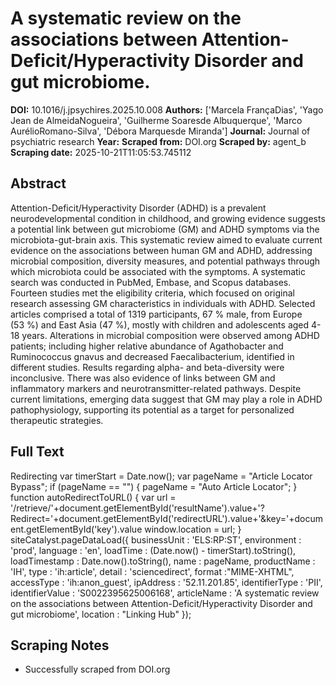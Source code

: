 # A systematic review on the associations between Attention-Deficit/Hyperactivity Disorder and gut microbiome.

**DOI:** 10.1016/j.jpsychires.2025.10.008
**Authors:** ['Marcela FrançaDias', 'Yago Jean de AlmeidaNogueira', 'Guilherme Soaresde Albuquerque', 'Marco AurélioRomano-Silva', 'Débora Marquesde Miranda']
**Journal:** Journal of psychiatric research
**Year:** 
**Scraped from:** DOI.org
**Scraped by:** agent_b
**Scraping date:** 2025-10-21T11:05:53.745112

## Abstract

Attention-Deficit/Hyperactivity Disorder (ADHD) is a prevalent neurodevelopmental condition in childhood, and growing evidence suggests a potential link between gut microbiome (GM) and ADHD symptoms via the microbiota-gut-brain axis. This systematic review aimed to evaluate current evidence on the associations between human GM and ADHD, addressing microbial composition, diversity measures, and potential pathways through which microbiota could be associated with the symptoms. A systematic search was conducted in PubMed, Embase, and Scopus databases. Fourteen studies met the eligibility criteria, which focused on original research assessing GM characteristics in individuals with ADHD. Selected articles comprised a total of 1319 participants, 67 % male, from Europe (53 %) and East Asia (47 %), mostly with children and adolescents aged 4-18 years. Alterations in microbial composition were observed among ADHD patients; including higher relative abundance of Agathobacter and Ruminococcus gnavus and decreased Faecalibacterium, identified in different studies. Results regarding alpha- and beta-diversity were inconclusive. There was also evidence of links between GM and inflammatory markers and neurotransmitter-related pathways. Despite current limitations, emerging data suggest that GM may play a role in ADHD pathophysiology, supporting its potential as a target for personalized therapeutic strategies.

## Full Text

Redirecting var timerStart = Date.now(); var pageName = "Article Locator Bypass"; if (pageName == "") { pageName = "Auto Article Locator"; } function autoRedirectToURL() { var url = '/retrieve/'+document.getElementById('resultName').value+'?Redirect='+document.getElementById('redirectURL').value+'&key='+document.getElementById('key').value window.location = url; } siteCatalyst.pageDataLoad({ businessUnit : 'ELS:RP:ST', environment : 'prod', language : 'en', loadTime : (Date.now() - timerStart).toString(), loadTimestamp : Date.now().toString(), name : pageName, productName : 'IH', type : 'ih:article', detail : 'sciencedirect', format :"MIME-XHTML", accessType : 'ih:anon_guest', ipAddress : '52.11.201.85', identifierType : 'PII', identifierValue : 'S0022395625006168', articleName : 'A systematic review on the associations between Attention-Deficit\/Hyperactivity Disorder and gut microbiome', location : "Linking Hub" });

## Scraping Notes

- Successfully scraped from DOI.org
